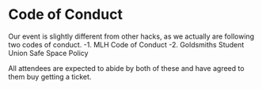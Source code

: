 # Code of Conduct

Our event is slightly different from other hacks, as we actually are following two codes of conduct.
-1. MLH Code of Conduct
-2. Goldsmiths Student Union Safe Space Policy

All attendees are expected to abide by both of these and have agreed to them buy getting a ticket.


